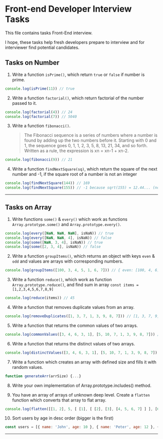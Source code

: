 # Front-end Developer Interview Tasks

This file contains tasks Front-End interview.

I hope, these tasks help fresh developers prepare to interview and for interviewer find potential candidates.

## Tasks on Number

1. Write a function `isPrime()`, which return `true` or `false` if number is prime.

  ```js
  console.log(isPrime(11)) // true
  ```

2. Write a function `factorial()`, which return factorial of the number passed to it.

  ```js
  console.log(factorial(4)) // 24
  console.log(factorial(7)) // 5040
  ```

3. Write a function `fibonacci()`.
    >The Fibonacci sequence is a series of numbers where a number is found by adding up the two numbers before it. Starting with 0 and 1, the sequence goes 0, 1, 1, 2, 3, 5, 8, 13, 21, 34, and so forth. Written as a rule, the expression is xn = xn-1 + xn-2.

  ```js
  console.log(fibonacci(9)) // 21
  ```

4. Write a function `findNextSquare(sq)`, which return the square of the next number and -1, if  the square root of a number is not an integer
  ```js
  console.log(findNextSquare(144)) // 169
  console.log(findNextSquare(155)) // -1 because sqrt(155) = 12.44... (not integer number)
  ```

----

## Tasks on Array

1. Write functions `some()` & `every()` which work as functions `Array.prototype.some()` and `Array.prototype.every()`.

  ```js
  console.log(every([NaN, NaN, NaN], isNaN)) // true
  console.log(every([NaN, NaN, 4], isNaN)) // false
  console.log(some([NaN, 3, 4], isNaN)) // true
  console.log(some([2, 3, 4], isNaN)) // false
  ```

2. Write a function `groupItems()`, which returns an object with keys `even` & `odd` and values are arrays with corresponding numbers.

  ```js
  console.log(groupItems([100, 3, 4, 5, 1, 6, 7])) // { even: [100, 4, 6], odd: [3, 5, 1, 7] }
  ```

3. Write a function `reduce()`, which work as function `Array.prototype.reduce()`, and find sum in array `const items = [1,2,3,4,5,6,7,8,9]`

  ```js
  console.log(reduce(items)) // 45
  ```

4. Write a function that removes duplicate values from an array.

  ```js
  console.log(removeDuplicates([1, 3, 7, 1, 3, 9, 8, 7])) // [1, 3, 7, 9, 8]
  ```

5.  Write a function that returns the common values of two arrays.

  ```js
  console.log(commonValues([3, 4, 6, 3, 1], [5, 10, 7, 1, 3, 9, 8, 7])) // [3, 1]
  ```

6. Write a function that returns the distinct values of two arrays.

  ```js
  console.log(distinctValues([3, 4, 6, 3, 1], [5, 10, 7, 1, 3, 9, 8, 7])) // [4, 6, 5, 10, 7, 9, 8]
  ```

7. Write a function which creates an array with defined size and fills it with random values.

  ```js
  function generateArr(arrSize) {...}
  ```

8. Write your own implementation of Array.prototype.includes() method.

9. You have an array of arrays of unknown deep level. Create a `flatten` function which converts that array to flat array.

  ```js
  console.log(flatten([[1, 2], 5, [ [1], [ [2], [3], [4, 5, 6, 7] ] ], [6, 7]]))
  ```

10. Sort users by age in desc order (bigger is the first)

  ```js
  const users = [{ name: 'John', age: 10 }, { name: 'Peter', age: 12 }, { name: 'Serjio', age: 16 }]
  ```

----

